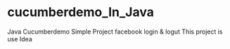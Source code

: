 # cucumberdemo_In_Java
Java Cucumberdemo Simple Project
facebook login & logut 
This project is use Idea 

